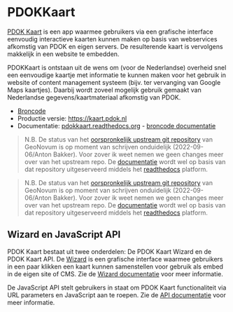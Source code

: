 # PDOKKaart

[PDOK Kaart](https://kaart.pdok.nl/) is een app waarmee gebruikers via een grafische interface eenvoudig interactieve kaarten kunnen maken op basis van webservices afkomstig van PDOK en eigen servers. De resulterende kaart is vervolgens makkelijk in een website te embedden.

PDOKKaart is ontstaan uit de wens om (voor de Nederlandse) overheid snel een
eenvoudige kaartje met informatie te kunnen maken voor het gebruik in website of
content management systeem (bijv. ter vervanging van Google Maps kaartjes).
Daarbij wordt zoveel mogelijk gebruik gemaakt van Nederlandse
gegevens/kaartmateriaal afkomstig van PDOK.

- [Broncode](https://git.dev.cloud.kadaster.nl/pdok/pdok-kaart) 
- Productie versie: https://kaart.pdok.nl
- Documentatie: [pdokkaart.readthedocs.org](http://pdokkaart.readthedocs.org/) - [broncode documentatie](https://github.com/Geonovum/pdokkaart/blob/docs/docs/index.rst)

> N.B. De status van het [oorspronkelijk upstream git repository](https://github.com/Geonovum/pdokkaart) van GeoNovum is op moment van schrijven onduidelijk (2022-09-06/Anton Bakker). Voor zover ik weet nemen we geen changes meer over van het upstream repo. De [documentatie](http://pdokkaart.readthedocs.org/) wordt wel op basis van dat repository uitgeserveerd middels het [readthedocs](https://readthedocs.org/) platform.  

> N.B. De status van het [oorspronkelijk upstream git
> repository](https://github.com/Geonovum/pdokkaart) van GeoNovum is op moment
> van schrijven onduidelijk (2022-09-06/Anton Bakker). Voor zover ik weet nemen
> we geen changes meer over van het upstream repo. De
> [documentatie](http://pdokkaart.readthedocs.org/) wordt wel op basis van dat
> repository uitgeserveerd middels het [readthedocs](https://readthedocs.org/)
> platform.  

## Wizard en JavaScript API

PDOK Kaart bestaat uit twee onderdelen: De PDOK Kaart Wizard en de PDOK Kaart API. De [Wizard](https://kaart.pdok.nl>) is een grafische interface waarmee gebruikers in een paar klikken een kaart kunnen samenstellen voor gebruik als embed in de eigen site of CMS. Zie de [Wizard documentatie](http://pdokkaart.readthedocs.org/nl/latest/wizard.html) voor meer informatie. 

De JavaScript API stelt gebruikers in staat om PDOK Kaart functionaliteit via
URL parameters en JavaScript aan te roepen. Zie de [API
documentatie](http://pdokkaart.readthedocs.org/nl/latest/api.html) voor meer
informatie.
